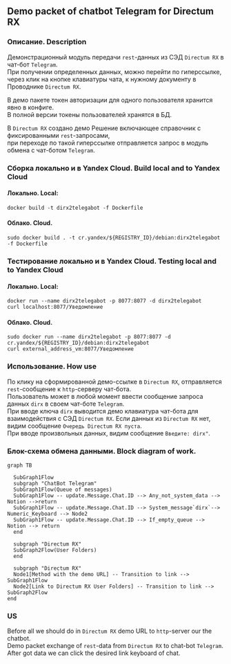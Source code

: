 ## Demo packet of chatbot Telegram for Directum RX  

### Описание. Description  
Демонстрационный модуль передачи `rest`-данных из СЭД `Directum RX` в чат-бот `Telegram`.  
При получении определенных данных, можно перейти по гиперссылке, через клик на кнопке клавиатуры чата, 
к нужному документу в Проводнике `Directum RX`.  

В демо пакете токен авторизации для одного пользователя хранится явно в конфиге.    
В полной версии токены пользователей хранятся в БД.  

В `Directum RX` создано демо Решение включающее справочник с фиксированными `rest`-запросами,  
при переходе по такой гиперссылке отправляется запрос в модуль обмена с чат-ботом `Telegram`.  

### Сборка локально и в Yandex Cloud. Build local and to Yandex Cloud  
#### Локально. Local:  
	docker build -t dirx2telegabot -f Dockerfile  
	
#### Облако. Cloud.  
	sudo docker build . -t cr.yandex/${REGISTRY_ID}/debian:dirx2telegabot -f Dockerfile


### Тестирование локально и в Yandex Cloud. Testing local and to Yandex Cloud      
#### Локально. Local:    
	docker run --name dirx2telegabot -p 8077:8077 -d dirx2telegabot
	curl localhost:8077/Уведомление  

#### Облако. Cloud.  
	sudo docker run --name dirx2telegabot -p 8077:8077 -d cr.yandex/${REGISTRY_ID}/debian:dirx2telegabot  
	curl external_address_vm:8077/Уведомление
	

### Использование. How use  
По клику на сформированной демо-ссылке в `Directum RX`, отправляется `rest`-сообщение к `http`-серверу чат-бота.  
Пользователь может в любой момент ввести сообщение запроса данных `dirx` в своем чат-боте `Telegram`.  
При вводе ключа `dirx` выводится демо клавиатура чат-бота для взаимодействия с СЭД `Directum RX`. 
Если данных из `Directum RX` нет, видим сообщение `Очередь Directum RX пуста`.  
При вводе произвольных данных, видим сообщение `Введите: dirx"`.  
    
### Блок-схема обмена данными. Block diagram of work.    

			
```mermaid
graph TB

  SubGraph1Flow
  subgraph "ChatBot Telegram"
  SubGraph1Flow(Queue of messages)
  SubGraph1Flow -- update.Message.Chat.ID --> Any_not_system_data --> Notion -->return
  SubGraph1Flow -- update.Message.Chat.ID --> System_message`dirx`--> Numeric_Keyboard --> Node2
  SubGraph1Flow -- update.Message.Chat.ID --> If_empty_queue --> Notion --> return
  end
 
  subgraph "Directum RX"
  SubGraph2Flow(User Folders)
  end

  subgraph "Directum RX"
  Node1[Method with the demo URL] -- Transition to link --> SubGraph1Flow
  Node2[Link to Directum RX User Folders] -- Transition to link --> SubGraph2Flow
end
```   
 

### US  
Before all we should do in `Directum RX` demo URL to `http`-server our the chatbot.  
Demo packet exchange of `rest`-data from `Directum RX` to chat-bot `Telegram`.   
After got data we can click the desired link keyboard of chat.  
 
  




 
